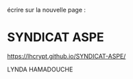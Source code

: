 écrire sur la nouvelle page :
 # SYNDICAT ASPE

https://lhcrypt.github.io/SYNDICAT-ASPE/

 LYNDA HAMADOUCHE